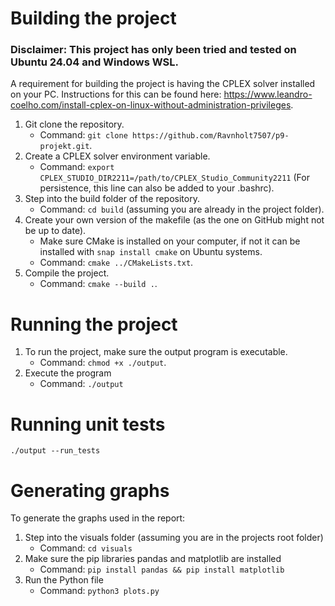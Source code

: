 # Building the project
### Disclaimer: This project has only been tried and tested on Ubuntu 24.04 and Windows WSL.
A requirement for building the project is having the CPLEX solver installed on your PC. Instructions for this can be found here: https://www.leandro-coelho.com/install-cplex-on-linux-without-administration-privileges.

1. Git clone the repository.
    - Command: ```git clone https://github.com/Ravnholt7507/p9-projekt.git```.
2. Create a CPLEX solver environment variable.
    - Command: ```export CPLEX_STUDIO_DIR2211=/path/to/CPLEX_Studio_Community2211``` (For persistence, this line can also be added to your .bashrc).
3. Step into the build folder of the repository.
    - Command: ```cd build``` (assuming you are already in the project folder).
4. Create your own version of the makefile (as the one on GitHub might not be up to date).
    - Make sure CMake is installed on your computer, if not it can be installed with ```snap install cmake``` on Ubuntu systems.
    - Command: ```cmake ../CMakeLists.txt```.
5. Compile the project. 
    - Command: ```cmake --build .```.

# Running the project
1. To run the project, make sure the output program is executable.
    - Command: ```chmod +x ./output```.
2. Execute the program
    - Command: ```./output```

# Running unit tests
```./output --run_tests``` 

# Generating graphs
To generate the graphs used in the report:
1. Step into the visuals folder (assuming you are in the projects root folder)
    - Command: ```cd visuals``` 
2. Make sure the pip libraries pandas and matplotlib are installed
    - Command: ```pip install pandas && pip install matplotlib```
3. Run the Python file
    - Command: ```python3 plots.py```
